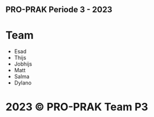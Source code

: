 ## PRO-PRAK  Periode 3 - 2023

# Team

- Esad
- Thijs
- Jobhijs
- Matt
- Salma
- Dylano




# 2023 © PRO-PRAK Team P3 
